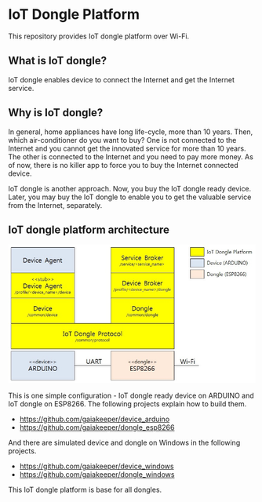 # IoT Dongle Platform
This repository provides IoT dongle platform over Wi-Fi.

## What is IoT dongle?
IoT dongle enables device to connect the Internet and get the Internet service.

## Why is IoT dongle?
In general, home appliances have long life-cycle, more than 10 years. Then, which air-conditioner do you want to buy? One is not connected to the Internet and you cannot get the innovated service for more than 10 years. The other is connected to the Internet and you need to pay more money. As of now, there is no killer app to force you to buy the Internet connected device.

IoT dongle is another approach. Now, you buy the IoT dongle ready device. Later, you may buy the IoT dongle to enable you to get the valuable service from the Internet, separately.

## IoT dongle platform architecture
![Alt text](/document/image/IoT_dongle_platform.jpg?raw=true "Simple configuration using ARDUINO and ESP8266")

This is one simple configuration - IoT dongle ready device on ARDUINO and IoT dongle on ESP8266. The following projects explain how to build them.
* https://github.com/gaiakeeper/device_arduino
* https://github.com/gaiakeeper/dongle_esp8266

And there are simulated device and dongle on Windows in the following projects.
* https://github.com/gaiakeeper/device_windows
* https://github.com/gaiakeeper/dongle_windows

This IoT dongle platform is base for all dongles.

